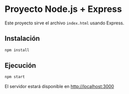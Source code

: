 # Proyecto Node.js + Express

Este proyecto sirve el archivo `index.html` usando Express.

## Instalación

```bash
npm install
```

## Ejecución

```bash
npm start
```

El servidor estará disponible en [http://localhost:3000](http://localhost:3000)
